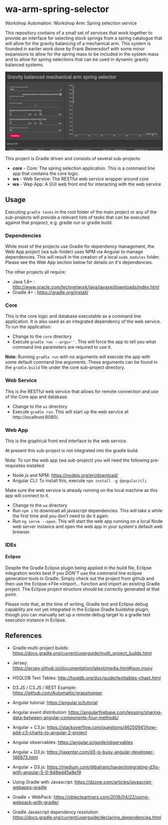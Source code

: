 # wa-arm-spring-selector
Workshop Automation: Workshop Arm: Spring selection service

This repository contains of a small set of services that work together to provide an interface for selecting stock springs from a spring catalogue that will allow for the gravity balancing of a mechanical arm. This system is founded in earlier work done by Frank Beinersdorf with some minor expansions to allow for the spring mass to be included in the system mass and to allow for spring selections that can be used in dynamic gravity balanced systems.

![Screenshot](media/Screenshot.PNG)

This project is Gradle driven and consists of several sub-projects:
* **core** - Core: The spring selection application. This is a command line app that contains the core logic.
* **ws** - Web Service: The RESTful web service wrapper around core
* **wa** - Wep App: A GUI web front end for interacting with the web service

## Usage

Executing `gradle tasks` in the root folder of the main project or any of the sub-projects will provide a relevant lists of tasks that can be executed against that projeoct, e.g. gradle run or gradle build.

### Dependencies
While most of the projects use Gradle for dependency management, the Web App project (wa sub-folder) uses NPM via Angular to manage dependencies. This will result in the creation of a local `node_modules` folder. Please see the Web App section below for details on it's dependencies.

The other projects all require:

* Java 1.8+ : http://www.oracle.com/technetwork/java/javase/downloads/index.html
* Gradle 4+ : https://gradle.org/install/ 

### Core
This is the core logic and database executable as a command line application. It is also used as an integrated dependency of the web service. To run the application:

* Change to the `core` directory
* Execute `gradle run --args=''`. This will force the app to tell you what command line parameters are required to use it.

**Note**: Running `gradle run` with no arguments will execute the app with some default command line arguments. These arguments can be found in the `gradle.build` file under the core sub-project directory.

### Web Service
This is the RESTful web service that allows for remote connection and use of the Core app and database.

* Change to the `ws` directory
* Execute `gradle run`. This will start up the web service at http://localhost:8080/.

### Web App
This is the graphical front end interface to the web service.

At present this sub-project is not integrated into the gradle build.

Note: To run the web app (wa sub-project) you will need the following pre-requisites installed:
* Node.js and NPM: https://nodejs.org/en/download/
* Angular CLI: To install this, execute `npm install -g @angular/cli`

Make sure the web service is already running on the local machine as this app will connect to it.

* Change to the `wa` directory
* Run `npm i` to download all javascript dependencies. This will take a while the first time and you don't need to do it again.
* Run `ng serve --open`. This will start the web app running on a local Node web server instance and open the web app in your system's default web browser.

### IDEs
#### Eclipse
Despite the Gradle Eclipse plugin being applied in the build file, Eclipse integration works best if you *DON'T* use the command line eclipse generation tools in Gradle. Simply check out the project from github and then use the Eclipse->File->Import... function and import an existing Gradle project. The Eclipse project structure should be correctly generated at that point.

Please note that, at the time of writing, Gradle test and Eclipse debug capability are not yet integrated in the Eclipse Gradle buildship plugin, though you can manually set up a remote debug target to a gradle test execution instance in Eclipse.

## References
* Gradle multi-project builds: https://docs.gradle.org/current/userguide/multi_project_builds.html
* Jersey: https://jersey.github.io/documentation/latest/media.html#json.moxy
* HSQLDB Text Tables: http://hsqldb.org/doc/guide/texttables-chapt.html
* D3.JS / C3.JS / REST Example: https://github.com/Automattic/grasshopper
* Angular tutorial: https://angular.io/tutorial
* Angular event distribution: https://angularfirebase.com/lessons/sharing-data-between-angular-components-four-methods/
* Angular + C3.js: https://stackoverflow.com/questions/46250941/how-add-c3-charts-to-angular-2-project
* Angular observables: https://angular.io/guide/observables



* Angular + D3.js: https://jaxenter.com/d3-js-busy-angular-developer-146873.html
* Angular + D3.js: https://medium.com/@balramchavan/integrating-d3js-with-angular-5-0-848ed45a8e19
* Using Gradle with Javascript: https://dzone.com/articles/javascript-webapps-gradle
* Gradle + WebPack: https://objectpartners.com/2016/04/22/using-webpack-with-gradle/
* Gradle Javascript dependency resolution: https://docs.gradle.org/current/userguide/declaring_dependencies.html


